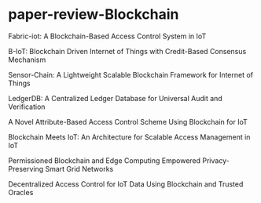 # paper-review-Blockchain


Fabric-iot: A Blockchain-Based Access Control System in IoT


B-IoT: Blockchain Driven Internet of Things with Credit-Based Consensus Mechanism


Sensor-Chain: A Lightweight Scalable Blockchain Framework for Internet of Things


LedgerDB: A Centralized Ledger Database for Universal Audit and Verification


A Novel Attribute-Based Access Control Scheme Using Blockchain for IoT


Blockchain Meets IoT: An Architecture for Scalable Access Management in IoT


Permissioned Blockchain and Edge Computing Empowered Privacy-Preserving Smart Grid Networks


Decentralized Access Control for IoT Data Using Blockchain and Trusted Oracles
